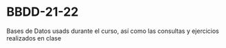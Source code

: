 # BBDD-21-22
Bases de Datos usads durante el curso, así como las consultas y ejercicios realizados en clase
